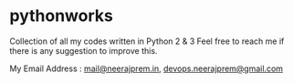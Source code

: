 # pythonworks
Collection of all my codes written in Python 2 &amp; 3
Feel free to reach me if there is any suggestion to improve this.

My Email Address : mail@neerajprem.in, devops.neerajprem@gmail.com

